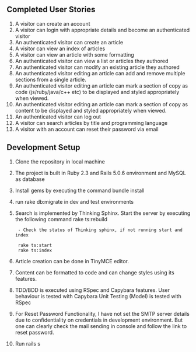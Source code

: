 Completed User Stories
-----------------------

1) A visitor can create an account
2) A visitor can login with appropriate details and become an authenticated visitor
3) An authenticated visitor can create an article
4) A visitor can view an index of articles
5) A visitor can view an article with some formatting
6) An authenticated visitor can view a list or articles they authored
7) An authenticated visitor can modify an existing article they authored
8) An authenticated visitor editing an article can add and remove multiple sections from a single
article.
9) An authenticated visitor editing an article can mark a section of copy as code (js/ruby/java/c++
etc) to be displayed and styled appropriately when viewed.
10) An authenticated visitor editing an article can mark a section of copy as content to be displayed
and styled appropriately when viewed.
11) An authenticated visitor can log out
12) A visitor can search articles by title and programming language
13) A visitor with an account can reset their password via email


Development Setup
-----------------

1) Clone the repository in local machine

2) The project is built in Ruby 2.3 and Rails 5.0.6 environment and MySQL as database

3) Install gems by executing the command bundle install

4) run rake db:migrate in dev and test environments

5) Search is implemented by Thinking Sphinx. Start the server by executing the following command
		rake ts:rebuild
		
		- Check the status of Thinking sphinx, if not running start and index

		rake ts:start
		rake ts:index

6) Article creation can be done in TinyMCE editor.

7) Content can be formatted to code and can change styles using its features.

8) TDD/BDD is executed using RSpec and Capybara features.
	User behaviour is tested with Capybara
	Unit Testing (Model) is tested with RSpec

9) For Reset Password Functionality, I have not set the SMTP server details due to confidentiality on credentials in development          environment.  But one can clearly check the mail sending in console and follow the link to reset password.	

10) Run rails s	



